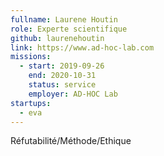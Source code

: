 ```yaml
---
fullname: Laurene Houtin
role: Experte scientifique
github: laurenehoutin
link: https://www.ad-hoc-lab.com
missions:
  - start: 2019-09-26
    end: 2020-10-31
    status: service
    employer: AD-HOC Lab
startups:
  - eva
---
```


Réfutabilité/Méthode/Ethique
